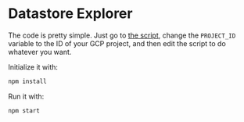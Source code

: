 # Datastore Explorer

The code is pretty simple. Just go to [the script](./src/index.mjs), change the `PROJECT_ID` variable to the ID of your GCP project, and then edit the script to do whatever you want.

Initialize it with:

```bash
npm install
```

Run it with:

```bash
npm start
```
